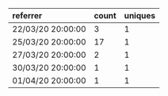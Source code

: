 | referrer          | count | uniques |
| :---------------- | :---- | :------ |
| 22/03/20 20:00:00 | 3     | 1       |
| 25/03/20 20:00:00 | 17    | 1       |
| 27/03/20 20:00:00 | 2     | 1       |
| 30/03/20 20:00:00 | 1     | 1       |
| 01/04/20 20:00:00 | 1     | 1       |